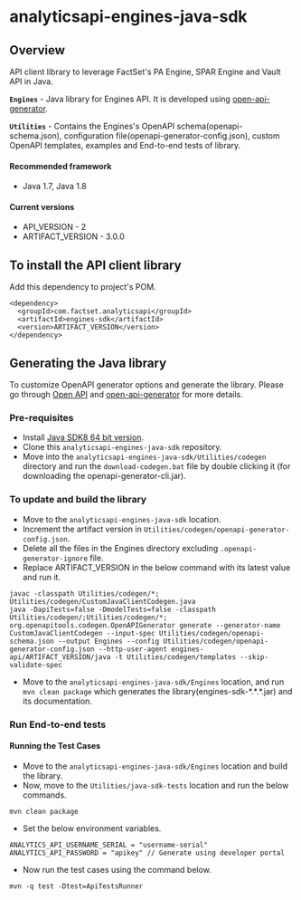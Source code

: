# analyticsapi-engines-java-sdk

## Overview
API client library to leverage FactSet's PA Engine, SPAR Engine and Vault API in Java.

**`Engines`** - Java library for Engines API. It is developed using [open-api-generator](https://github.com/OpenAPITools/openapi-generator).

**`Utilities`** - Contains the Engines's OpenAPI schema(openapi-schema.json), configuration file(openapi-generator-config.json), custom OpenAPI templates, examples and End-to-end tests of library. 

#### Recommended framework
* Java 1.7, Java 1.8

#### Current versions
* API_VERSION - 2
* ARTIFACT_VERSION - 3.0.0

## To install the API client library
Add this dependency to project's POM.
```
<dependency>
  <groupId>com.factset.analyticsapi</groupId>
  <artifactId>engines-sdk</artifactId>
  <version>ARTIFACT_VERSION</version>
</dependency>
```

## Generating the Java library
To customize OpenAPI generator options and generate the library. Please go through [Open API](https://swagger.io/docs/specification/about/) and [open-api-generator](https://github.com/OpenAPITools/openapi-generator) for more details.

### Pre-requisites
* Install [Java SDK8 64 bit version](http://www.oracle.com/technetwork/java/javase/downloads/jdk8-downloads-2133151.html).
* Clone this `analyticsapi-engines-java-sdk` repository.
* Move into the `analyticsapi-engines-java-sdk/Utilities/codegen` directory and run the `download-codegen.bat` file by double clicking it (for downloading the openapi-generator-cli.jar).

### To update and build the library
* Move to the `analyticsapi-engines-java-sdk` location.
* Increment the artifact version in `Utilities/codegen/openapi-generator-config.json`.
* Delete all the files in the Engines directory excluding `.openapi-generator-ignore` file.
* Replace ARTIFACT_VERSION in the below command with its latest value and run it.
```
javac -classpath Utilities/codegen/*; Utilities/codegen/CustomJavaClientCodegen.java
java -DapiTests=false -DmodelTests=false -classpath Utilities/codegen/;Utilities/codegen/*; org.openapitools.codegen.OpenAPIGenerator generate --generator-name CustomJavaClientCodegen --input-spec Utilities/codegen/openapi-schema.json --output Engines --config Utilities/codegen/openapi-generator-config.json --http-user-agent engines-api/ARTIFACT_VERSION/java -t Utilities/codegen/templates --skip-validate-spec
```
* Move to the `analyticsapi-engines-java-sdk/Engines` location, and run `mvn clean package` which generates the library(engines-sdk-\*.\*.\*.jar) and its documentation.

### Run End-to-end tests

#### Running the Test Cases
* Move to the `analyticsapi-engines-java-sdk/Engines` location and build the library.
* Now, move to the `Utilities/java-sdk-tests` location and run the below commands.
```
mvn clean package
```
* Set the below environment variables.
```
ANALYTICS_API_USERNAME_SERIAL = "username-serial" 
ANALYTICS_API_PASSWORD = "apikey" // Generate using developer portal
```
* Now run the test cases using the command below.
```
mvn -q test -Dtest=ApiTestsRunner
```
